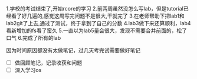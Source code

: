 1.学校的考试结束了,开始rcore的学习
2.前两周虽然没怎么写lab，但是tutorial已经看了好几遍的,感觉这周写完问题不是很大,干就完了
3.在老师帮助下把lab1和lab2git了上去,通过了测试，终于拿到了自己的分数
4.lab3做下来还算顺利，lab4看新增加的fs看了蛮久
5.一直以为lab5量会很大，发现不需要合并前面的，松了口气
6.完成了所有的lab


因为时间原因都没有太做笔记，过几天考完试需要做好笔记

- [ ] 做回顾笔记，记录收获和问题
- [ ] 深入学习os 